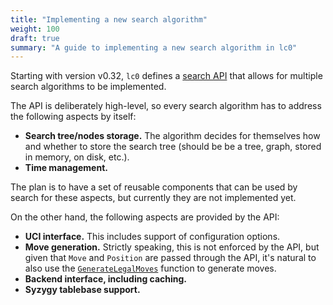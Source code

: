 ```yaml
---
title: "Implementing a new search algorithm"
weight: 100
draft: true
summary: "A guide to implementing a new search algorithm in lc0"
---
```


Starting with version v0.32, `lc0` defines a
[search API](https://github.com/LeelaChessZero/lc0/blob/master/src/search/search.h)
that allows for multiple search algorithms to be implemented.

The API is deliberately high-level, so every search algorithm has to address the
following aspects by itself:

* **Search tree/nodes storage.** The algorithm decides for themselves how and
  whether to store the search tree (should be be a tree, graph, stored in
  memory, on disk, etc.).
* **Time management.**

The plan is to have a set of reusable components that can be used by search for
these aspects, but currently they are not implemented yet.

On the other hand, the following aspects are provided by the API:

* **UCI interface.** This includes support of configuration options.
* **Move generation.** Strictly speaking, this is not enforced by the API, but
  given that `Move` and `Position` are passed through the API, it's natural to
  also use the
  [`GenerateLegalMoves`](https://github.com/LeelaChessZero/lc0/blob/e0bbc58b8f4698ae1196f7bebf64a2fbf13a21fe/src/chess/board.h#L102)
  function to generate moves.
* **Backend interface, including caching.**
* **Syzygy tablebase support.**

